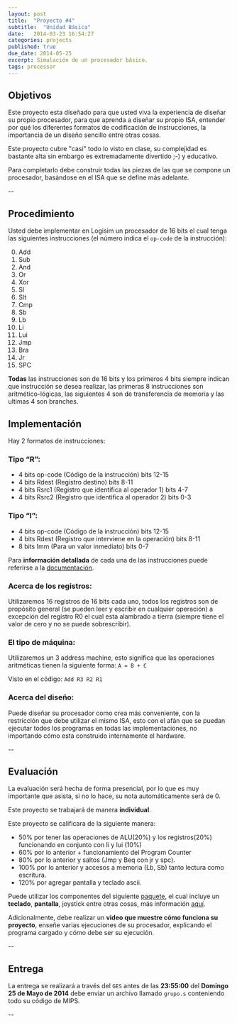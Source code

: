 ```yaml
---
layout: post
title:  "Proyecto #4"
subtitle:  "Unidad Básica"
date:   2014-03-23 16:54:27
categories: projects
published: true
due_date: 2014-05-25
excerpt: Simulación de un procesador básico.
tags: processor
---
```


## Objetivos

Este proyecto esta diseñado para que usted viva la experiencia de diseñar su propio procesador, para que aprenda a diseñar su propio ISA, entender por qué los diferentes formatos de codificación de instrucciones, la importancia de un diseño sencillo entre otras cosas.  

Este proyecto cubre "casi" todo lo visto en clase, su complejidad es bastante alta sin embargo es extremadamente divertido ;-) y educativo.  

Para completarlo debe construir todas las piezas de las que se compone un procesador, basándose en el ISA que se define más adelante.

--

## Procedimiento

Usted debe implementar en Logisim un procesador de 16 bits el cual tenga las siguientes instrucciones (el número indica el `op-code` de la instrucción):

0. Add
1. Sub
2. And
3. Or
4. Xor
5. Sl
6. Slt
7. Cmp
8. Sb
9. Lb
10. Li
11. Lui
12. Jmp
13. Bra
14. Jr
15. SPC

**Todas** las instrucciones son de 16 bits y los primeros 4 bits siempre indican que instrucción se desea realizar, las primeras 8 instrucciones son aritmético-lógicas, las siguientes 4 son de transferencia de memoria y las ultimas 4 son branches.


## Implementación

Hay 2 formatos de instrucciones:

### Tipo “R”:

* 4 bits op-code (Código de la instrucción) bits 12-15
* 4 bits Rdest (Registro destino) bits 8-11
* 4 bits Rsrc1 (Registro que identifica al operador 1) bits 4-7
* 4 bits Rsrc2 (Registro que identifica al operador 2) bits 0-3


### Tipo “I”:

* 4 bits op-code (Código de la instrucción) bits 12-15
* 4 bits Rdest (Registro que interviene en la operación) bits 8-11
* 8 bits Imm (Para un valor inmediato) bits 0-7

Para **información detallada** de cada una de las instrucciones puede referirse a la [documentación](https://www.dropbox.com/s/hcdulxqa19jxvcl/isa.pdf).

### Acerca de los registros:

Utilizaremos 16 registros de 16 bits cada uno, todos los registros son de propósito general (se pueden leer y escribir en cualquier operación) a excepción del registro R0 el cual esta alambrado a tierra (siempre tiene el valor de cero y no se puede sobrescribir).

### El tipo de máquina:

Utilizaremos un 3 address machine, esto significa que las operaciones aritméticas tienen la siguiente forma: `A = B + C`

Visto en el código: `Add R3 R2 R1`

### Acerca del diseño:

Puede diseñar su procesador como crea más conveniente, con la restricción que debe utilizar el mismo ISA, esto con el afán que se puedan ejecutar todos los programas en todas las implementaciones, no importando cómo esta construido internamente el hardware.

--

## Evaluación

La evaluación será hecha de forma presencial, por lo que es muy importante que asista, si no lo hace, su nota automáticamente será de 0.

Este proyecto se trabajará de manera **individual**.

Este proyecto se calificara de la siguiente manera:

- 50% por tener las operaciones de ALU(20%) y los registros(20%) funcionando en conjunto con li y lui (10%)
- 60% por lo anterior + funcionamiento del Program Counter
- 80% por lo anterior y saltos (Jmp y Beq con jr y spc).
- 100% por lo anterior y accesos a memoria (Lb, Sb) tanto lectura como escritura.
- 120% por agregar pantalla y teclado ascii.

Puede utilizar los componentes del siguiente [paquete](https://www.dropbox.com/s/duze632lyh5miy5/c316.jar), el cual incluye un **teclado**, **pantalla**, joystick entre otras cosas, más información [aquí](https://www.dropbox.com/s/4v8ikp12qst3sv4/toys.pdf).

Adicionalmente, debe realizar un **video que muestre cómo funciona su proyecto**, enseñe varias ejecuciones de su procesador, explicando el programa cargado y cómo debe
ser su ejecución.

--

## Entrega

La entrega se realizará a través del `GES` antes de las **23:55:00** del **Domingo 25 de Mayo de 2014** debe enviar un archivo llamado `grupo.s` conteniendo todo su código de MIPS.

--